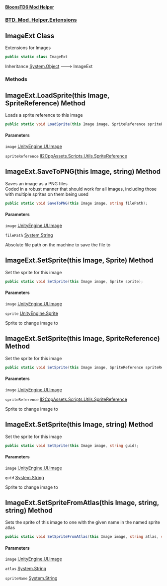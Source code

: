 #### [BloonsTD6 Mod Helper](README.md 'README')
### [BTD_Mod_Helper.Extensions](README.md#BTD_Mod_Helper.Extensions 'BTD_Mod_Helper.Extensions')

## ImageExt Class

Extensions for Images

```csharp
public static class ImageExt
```

Inheritance [System.Object](https://docs.microsoft.com/en-us/dotnet/api/System.Object 'System.Object') &#129106; ImageExt
### Methods

<a name='BTD_Mod_Helper.Extensions.ImageExt.LoadSprite(thisImage,SpriteReference)'></a>

## ImageExt.LoadSprite(this Image, SpriteReference) Method

Loads a sprite reference to this image

```csharp
public static void LoadSprite(this Image image, SpriteReference spriteReference);
```
#### Parameters

<a name='BTD_Mod_Helper.Extensions.ImageExt.LoadSprite(thisImage,SpriteReference).image'></a>

`image` [UnityEngine.UI.Image](https://docs.microsoft.com/en-us/dotnet/api/UnityEngine.UI.Image 'UnityEngine.UI.Image')

<a name='BTD_Mod_Helper.Extensions.ImageExt.LoadSprite(thisImage,SpriteReference).spriteReference'></a>

`spriteReference` [Il2CppAssets.Scripts.Utils.SpriteReference](https://docs.microsoft.com/en-us/dotnet/api/Il2CppAssets.Scripts.Utils.SpriteReference 'Il2CppAssets.Scripts.Utils.SpriteReference')

<a name='BTD_Mod_Helper.Extensions.ImageExt.SaveToPNG(thisImage,string)'></a>

## ImageExt.SaveToPNG(this Image, string) Method

Saves an image as a PNG files  
Coded in a robust manner that should work for all images, including those with multiple sprites on them being used

```csharp
public static void SaveToPNG(this Image image, string filePath);
```
#### Parameters

<a name='BTD_Mod_Helper.Extensions.ImageExt.SaveToPNG(thisImage,string).image'></a>

`image` [UnityEngine.UI.Image](https://docs.microsoft.com/en-us/dotnet/api/UnityEngine.UI.Image 'UnityEngine.UI.Image')

<a name='BTD_Mod_Helper.Extensions.ImageExt.SaveToPNG(thisImage,string).filePath'></a>

`filePath` [System.String](https://docs.microsoft.com/en-us/dotnet/api/System.String 'System.String')

Absolute file path on the machine to save the file to

<a name='BTD_Mod_Helper.Extensions.ImageExt.SetSprite(thisImage,Sprite)'></a>

## ImageExt.SetSprite(this Image, Sprite) Method

Set the sprite for this image

```csharp
public static void SetSprite(this Image image, Sprite sprite);
```
#### Parameters

<a name='BTD_Mod_Helper.Extensions.ImageExt.SetSprite(thisImage,Sprite).image'></a>

`image` [UnityEngine.UI.Image](https://docs.microsoft.com/en-us/dotnet/api/UnityEngine.UI.Image 'UnityEngine.UI.Image')

<a name='BTD_Mod_Helper.Extensions.ImageExt.SetSprite(thisImage,Sprite).sprite'></a>

`sprite` [UnityEngine.Sprite](https://docs.microsoft.com/en-us/dotnet/api/UnityEngine.Sprite 'UnityEngine.Sprite')

Sprite to change image to

<a name='BTD_Mod_Helper.Extensions.ImageExt.SetSprite(thisImage,SpriteReference)'></a>

## ImageExt.SetSprite(this Image, SpriteReference) Method

Set the sprite for this image

```csharp
public static void SetSprite(this Image image, SpriteReference spriteReference);
```
#### Parameters

<a name='BTD_Mod_Helper.Extensions.ImageExt.SetSprite(thisImage,SpriteReference).image'></a>

`image` [UnityEngine.UI.Image](https://docs.microsoft.com/en-us/dotnet/api/UnityEngine.UI.Image 'UnityEngine.UI.Image')

<a name='BTD_Mod_Helper.Extensions.ImageExt.SetSprite(thisImage,SpriteReference).spriteReference'></a>

`spriteReference` [Il2CppAssets.Scripts.Utils.SpriteReference](https://docs.microsoft.com/en-us/dotnet/api/Il2CppAssets.Scripts.Utils.SpriteReference 'Il2CppAssets.Scripts.Utils.SpriteReference')

Sprite to change image to

<a name='BTD_Mod_Helper.Extensions.ImageExt.SetSprite(thisImage,string)'></a>

## ImageExt.SetSprite(this Image, string) Method

Set the sprite for this image

```csharp
public static void SetSprite(this Image image, string guid);
```
#### Parameters

<a name='BTD_Mod_Helper.Extensions.ImageExt.SetSprite(thisImage,string).image'></a>

`image` [UnityEngine.UI.Image](https://docs.microsoft.com/en-us/dotnet/api/UnityEngine.UI.Image 'UnityEngine.UI.Image')

<a name='BTD_Mod_Helper.Extensions.ImageExt.SetSprite(thisImage,string).guid'></a>

`guid` [System.String](https://docs.microsoft.com/en-us/dotnet/api/System.String 'System.String')

Sprite to change image to

<a name='BTD_Mod_Helper.Extensions.ImageExt.SetSpriteFromAtlas(thisImage,string,string)'></a>

## ImageExt.SetSpriteFromAtlas(this Image, string, string) Method

Sets the sprite of this image to one with the given name in the named sprite atlas

```csharp
public static void SetSpriteFromAtlas(this Image image, string atlas, string spriteName);
```
#### Parameters

<a name='BTD_Mod_Helper.Extensions.ImageExt.SetSpriteFromAtlas(thisImage,string,string).image'></a>

`image` [UnityEngine.UI.Image](https://docs.microsoft.com/en-us/dotnet/api/UnityEngine.UI.Image 'UnityEngine.UI.Image')

<a name='BTD_Mod_Helper.Extensions.ImageExt.SetSpriteFromAtlas(thisImage,string,string).atlas'></a>

`atlas` [System.String](https://docs.microsoft.com/en-us/dotnet/api/System.String 'System.String')

<a name='BTD_Mod_Helper.Extensions.ImageExt.SetSpriteFromAtlas(thisImage,string,string).spriteName'></a>

`spriteName` [System.String](https://docs.microsoft.com/en-us/dotnet/api/System.String 'System.String')